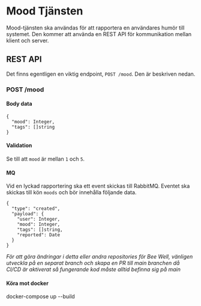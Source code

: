 # Mood Tjänsten
Mood-tjänsten ska användas för att rapportera en användares humör till systemet. Den kommer att använda en REST API för kommunikation mellan klient och server.
## REST API
Det finns egentligen en viktig endpoint, `POST /mood`. Den är beskriven nedan.
### POST /mood
#### Body data
```
{
  "mood": Integer,
  "tags": []string
}
```
#### Validation
Se till att `mood` är mellan `1` och `5`.
#### MQ
Vid en lyckad rapportering ska ett event skickas till RabbitMQ. Eventet ska skickas till kön `moods` och bör innehålla följande data.
```
{
  "type": "created",
  "payload": {
    "user": Integer,
    "mood": Integer,
    "tags": []string,
    "reported": Date
  }
}
```
*För att göra ändringar i detta eller andra repositories för Bee Well, vänligen utveckla på en separat branch och skapa en PR till main branchen då CI/CD är aktiverat så fungerande kod måste alltid befinna sig på main*

#### Köra mot docker
docker-compose up --build

